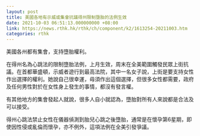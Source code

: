 ```yaml
---
layout: post
title: 美國各地有示威或集會抗議得州限制墮胎的法例生效
date: 2021-10-03 06:51:13.000000000 +08:00
link: https://news.rthk.hk/rthk/ch/component/k2/1613254-20211003.htm
categories: rthk
---
```


美國各州都有集會，支持墮胎權利。

在得州名為心跳法的限制墮胎法例，上月生效，周末在全美範圍觸發民眾上街抗議。在首都華盛頓，示威者遊行到最高法院，其中一名女子說，上街是要支持女性作出選擇的權利。她說自己很幸運，毋須作出這個選擇，但很多女性都需要，政府及任何男性對於在女性身上發生的事情，都沒有發言權。

有其他地方的集會發起人就說，很多人自小就認為，墮胎對所有人來說都是合法及可以接受。

得州心跳法禁止女性在儀器偵測到胎兒心跳之後墮胎，通常是在懷孕第6星期，即使因性侵或亂倫而懷孕，亦不例外，這項法例在全美引發爭議。
